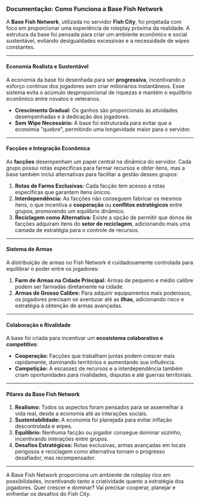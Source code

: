 ### **Documentação: Como Funciona a Base Fish Network**

A **Base Fish Network**, utilizada no servidor **Fish City**, foi projetada com foco em proporcionar uma experiência de roleplay próxima da realidade. A estrutura da base foi pensada para criar um ambiente econômico e social sustentável, evitando desigualdades excessivas e a necessidade de wipes constantes.  

---

#### **Economia Realista e Sustentável**
A economia da base foi desenhada para ser **progressiva**, incentivando o esforço contínuo dos jogadores sem criar milionários instantâneos. Esse sistema evita o acúmulo desproporcional de riquezas e mantém o equilíbrio econômico entre novatos e veteranos.  
- **Crescimento Gradual:** Os ganhos são proporcionais às atividades desempenhadas e à dedicação dos jogadores.  
- **Sem Wipe Necessário:** A base foi estruturada para evitar que a economia "quebre", permitindo uma longevidade maior para o servidor.

---

#### **Facções e Integração Econômica**
As **facções** desempenham um papel central na dinâmica do servidor. Cada grupo possui rotas específicas para farmar recursos e obter itens, mas a base também inclui alternativas para facilitar a gestão desses grupos:  
1. **Rotas de Farms Exclusivas:** Cada facção tem acesso a rotas específicas que garantem itens únicos.  
2. **Interdependência:** As facções não conseguem fabricar os mesmos itens, o que incentiva a **cooperação** ou **conflitos estratégicos** entre grupos, promovendo um equilíbrio dinâmico.  
3. **Reciclagem como Alternativa:** Existe a opção de permitir que donos de facções adquiram itens do **setor de reciclagem**, adicionando mais uma camada de estratégia para o controle de recursos.  

---

#### **Sistema de Armas**
A distribuição de armas no Fish Network é cuidadosamente controlada para equilibrar o poder entre os jogadores:  
1. **Farm de Armas na Cidade Principal:** Armas de pequeno e médio calibre podem ser farmadas diretamente na cidade.  
2. **Armas de Grosso Calibre:** Para adquirir equipamentos mais poderosos, os jogadores precisam se aventurar até as **ilhas**, adicionando risco e estratégia à obtenção de armas avançadas.

---

#### **Colaboração e Rivalidade**
A base foi criada para incentivar um **ecosistema colaborativo e competitivo**:  
- **Cooperação:** Facções que trabalham juntas podem crescer mais rapidamente, dominando territórios e aumentando sua influência.  
- **Competição:** A escassez de recursos e a interdependência também criam oportunidades para rivalidades, disputas e até guerras territoriais.  

---

#### **Pilares da Base Fish Network**
1. **Realismo:** Todos os aspectos foram pensados para se assemelhar à vida real, desde a economia até as interações sociais.  
2. **Sustentabilidade:** A economia foi planejada para evitar inflação descontrolada e wipes.  
3. **Equilíbrio:** Nenhuma facção ou jogador consegue dominar sozinho, incentivando interações entre grupos.  
4. **Desafios Estratégicos:** Rotas exclusivas, armas avançadas em locais perigosos e reciclagem como alternativa tornam o progresso desafiador, mas recompensador.  

---

A Base Fish Network proporciona um ambiente de roleplay rico em possibilidades, incentivando tanto a criatividade quanto a estratégia dos jogadores. Quer crescer e dominar? Vai precisar cooperar, planejar e enfrentar os desafios do Fish City.